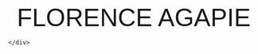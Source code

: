 <html>
    <style>
        .titleText{
    font-family:'Garamond', Tahoma, Geneva, Verdana, sans-serif;
    font-size: 50px;
    text-align: center;
 
    padding: 10px;
    
}
    </style>
    <head>
        <link style="font-family:'Garamond', Tahoma, Geneva, Verdana, sans-serif;" href="mystyle.css">
    </head>
    <div class="titleText"> FLORENCE AGAPIE</div>
    <div>

    </div>
</html>

